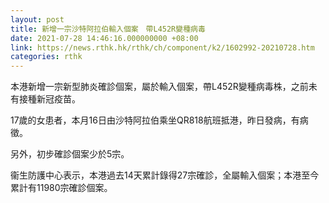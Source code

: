 ```yaml
---
layout: post
title: 新增一宗沙特阿拉伯輸入個案　帶L452R變種病毒
date: 2021-07-28 14:46:16.000000000 +08:00
link: https://news.rthk.hk/rthk/ch/component/k2/1602992-20210728.htm
categories: rthk
---
```


本港新增一宗新型肺炎確診個案，屬於輸入個案，帶L452R變種病毒株，之前未有接種新冠疫苗。

17歲的女患者，本月16日由沙特阿拉伯乘坐QR818航班抵港，昨日發病，有病徵。

另外，初步確診個案少於5宗。

衞生防護中心表示，本港過去14天累計錄得27宗確診，全屬輸入個案；本港至今累計有11980宗確診個案。
